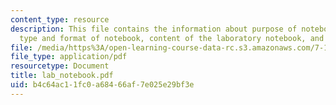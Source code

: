 ```yaml
---
content_type: resource
description: This file contains the information about purpose of notebook, ownership,
  type and format of notebook, content of the laboratory notebook, and maintenance.
file: /media/https%3A/open-learning-course-data-rc.s3.amazonaws.com/7-16-experimental-molecular-biology-biotechnology-ii-spring-2005/b4c64ac11fc0a68466af7e025e29bf3e_lab_notebook.pdf
file_type: application/pdf
resourcetype: Document
title: lab_notebook.pdf
uid: b4c64ac1-1fc0-a684-66af-7e025e29bf3e
---
```

